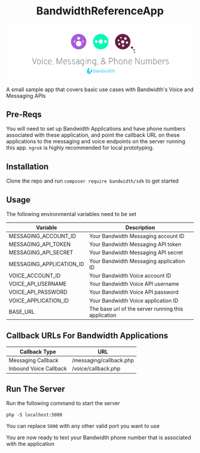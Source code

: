 <div align="center">

# BandwidthReferenceApp

![BW_all](../../.readme_images/BW_all.png)

</div>

A small sample app that covers basic use cases with Bandwidth's Voice and Messaging APIs

## Pre-Reqs

You will need to set up Bandwidth Applications and have phone numbers associated with these application, and point the callback URL on these applications to the messaging and voice endpoints on the server running this app. `ngrok` is highly recommended for local prototyping.

## Installation

Clone the repo and run `composer require bandwidth/sdk` to get started

## Usage

The following environmental variables need to be set

| Variable | Description |
|--|--|
| MESSAGING_ACCOUNT_ID | Your Bandwidth Messaging account ID |
| MESSAGING_API_TOKEN | Your Bandwidth Messaging API token |
| MESSAGING_API_SECRET | Your Bandwidth Messaging API secret |
| MESSAGING_APPLICATION_ID | Your Bandwidth Messaging application ID |
| VOICE_ACCOUNT_ID | Your Bandwidth Voice account ID |
| VOICE_API_USERNAME | Your Bandwidth Voice API username |
| VOICE_API_PASSWORD | Your Bandwidth Voice API password |
| VOICE_APPLICATION_ID | Your Bandwidth Voice application ID |
| BASE_URL | The base url of the server running this application |

## Callback URLs For Bandwidth Applications

| Callback Type | URL |
|--|--|
| Messaging Callback | <url>/messaging/callback.php |
| Inbound Voice Callback | <url>/voice/callback.php |

## Run The Server
Run the following command to start the server

```
php -S localhost:5000
```

You can replace `5000` with any other valid port you want to use

You are now ready to text your Bandwidth phone number that is associated with the application
